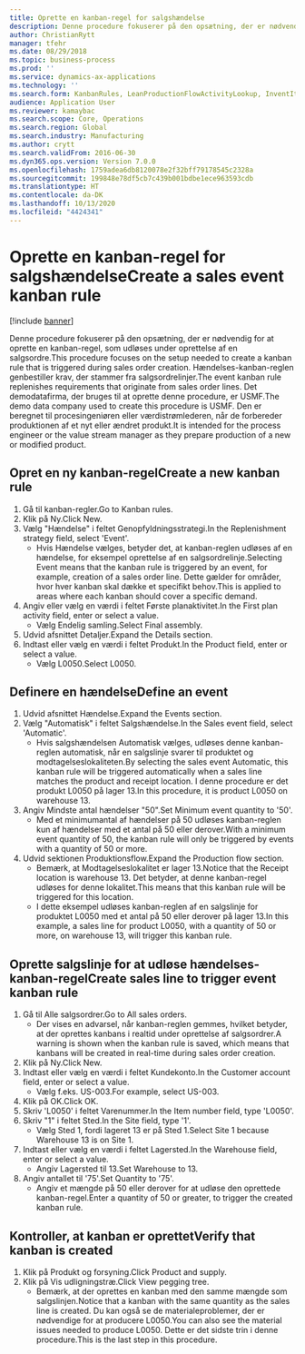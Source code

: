 ```yaml
---
title: Oprette en kanban-regel for salgshændelse
description: Denne procedure fokuserer på den opsætning, der er nødvendig for at oprette en kanban-regel, som udløses under oprettelse af en salgsordre.
author: ChristianRytt
manager: tfehr
ms.date: 08/29/2018
ms.topic: business-process
ms.prod: ''
ms.service: dynamics-ax-applications
ms.technology: ''
ms.search.form: KanbanRules, LeanProductionFlowActivityLookup, InventItemIdLookupSimple, SalesTableListPage, SalesCreateOrder, SalesTable, LeanPeggingTree
audience: Application User
ms.reviewer: kamaybac
ms.search.scope: Core, Operations
ms.search.region: Global
ms.search.industry: Manufacturing
ms.author: crytt
ms.search.validFrom: 2016-06-30
ms.dyn365.ops.version: Version 7.0.0
ms.openlocfilehash: 1759adea6db8120078e2f32bff79178545c2328a
ms.sourcegitcommit: 199848e78df5cb7c439b001bdbe1ece963593cdb
ms.translationtype: HT
ms.contentlocale: da-DK
ms.lasthandoff: 10/13/2020
ms.locfileid: "4424341"
---
```

# <a name="create-a-sales-event-kanban-rule"></a><span data-ttu-id="c6ba5-103">Oprette en kanban-regel for salgshændelse</span><span class="sxs-lookup"><span data-stu-id="c6ba5-103">Create a sales event kanban rule</span></span>

[!include [banner](../../includes/banner.md)]

<span data-ttu-id="c6ba5-104">Denne procedure fokuserer på den opsætning, der er nødvendig for at oprette en kanban-regel, som udløses under oprettelse af en salgsordre.</span><span class="sxs-lookup"><span data-stu-id="c6ba5-104">This procedure focuses on the setup needed to create a kanban rule that is triggered during sales order creation.</span></span> <span data-ttu-id="c6ba5-105">Hændelses-kanban-reglen genbestiller krav, der stammer fra salgsordrelinjer.</span><span class="sxs-lookup"><span data-stu-id="c6ba5-105">The event kanban rule replenishes requirements that originate from sales order lines.</span></span> <span data-ttu-id="c6ba5-106">Det demodatafirma, der bruges til at oprette denne procedure, er USMF.</span><span class="sxs-lookup"><span data-stu-id="c6ba5-106">The demo data company used to create this procedure is USMF.</span></span> <span data-ttu-id="c6ba5-107">Den er beregnet til procesingeniøren eller værdistrømlederen, når de forbereder produktionen af et nyt eller ændret produkt.</span><span class="sxs-lookup"><span data-stu-id="c6ba5-107">It is intended for the process engineer or the value stream manager as they prepare production of a new or modified product.</span></span>




## <a name="create-a-new-kanban-rule"></a><span data-ttu-id="c6ba5-108">Opret en ny kanban-regel</span><span class="sxs-lookup"><span data-stu-id="c6ba5-108">Create a new kanban rule</span></span>
1. <span data-ttu-id="c6ba5-109">Gå til kanban-regler.</span><span class="sxs-lookup"><span data-stu-id="c6ba5-109">Go to Kanban rules.</span></span>
2. <span data-ttu-id="c6ba5-110">Klik på Ny.</span><span class="sxs-lookup"><span data-stu-id="c6ba5-110">Click New.</span></span>
3. <span data-ttu-id="c6ba5-111">Vælg "Hændelse" i feltet Genopfyldningsstrategi.</span><span class="sxs-lookup"><span data-stu-id="c6ba5-111">In the Replenishment strategy field, select 'Event'.</span></span>
    * <span data-ttu-id="c6ba5-112">Hvis Hændelse vælges, betyder det, at kanban-reglen udløses af en hændelse, for eksempel oprettelse af en salgsordrelinje.</span><span class="sxs-lookup"><span data-stu-id="c6ba5-112">Selecting Event means that the kanban rule is triggered by an event, for example, creation of a sales order line.</span></span>   <span data-ttu-id="c6ba5-113">Dette gælder for områder, hvor hver kanban skal dække et specifikt behov.</span><span class="sxs-lookup"><span data-stu-id="c6ba5-113">This is applied to areas where each kanban should cover a specific demand.</span></span>  
4. <span data-ttu-id="c6ba5-114">Angiv eller vælg en værdi i feltet Første planaktivitet.</span><span class="sxs-lookup"><span data-stu-id="c6ba5-114">In the First plan activity field, enter or select a value.</span></span>
    * <span data-ttu-id="c6ba5-115">Vælg Endelig samling.</span><span class="sxs-lookup"><span data-stu-id="c6ba5-115">Select Final assembly.</span></span>  
5. <span data-ttu-id="c6ba5-116">Udvid afsnittet Detaljer.</span><span class="sxs-lookup"><span data-stu-id="c6ba5-116">Expand the Details section.</span></span>
6. <span data-ttu-id="c6ba5-117">Indtast eller vælg en værdi i feltet Produkt.</span><span class="sxs-lookup"><span data-stu-id="c6ba5-117">In the Product field, enter or select a value.</span></span>
    * <span data-ttu-id="c6ba5-118">Vælg L0050.</span><span class="sxs-lookup"><span data-stu-id="c6ba5-118">Select L0050.</span></span>  

## <a name="define-an-event"></a><span data-ttu-id="c6ba5-119">Definere en hændelse</span><span class="sxs-lookup"><span data-stu-id="c6ba5-119">Define an event</span></span>
1. <span data-ttu-id="c6ba5-120">Udvid afsnittet Hændelse.</span><span class="sxs-lookup"><span data-stu-id="c6ba5-120">Expand the Events section.</span></span>
2. <span data-ttu-id="c6ba5-121">Vælg "Automatisk" i feltet Salgshændelse.</span><span class="sxs-lookup"><span data-stu-id="c6ba5-121">In the Sales event field, select 'Automatic'.</span></span>
    * <span data-ttu-id="c6ba5-122">Hvis salgshændelsen Automatisk vælges, udløses denne kanban-reglen automatisk, når en salgslinje svarer til produktet og modtagelseslokaliteten.</span><span class="sxs-lookup"><span data-stu-id="c6ba5-122">By selecting the sales event Automatic, this kanban rule will be triggered automatically when a sales line matches the product and receipt location.</span></span> <span data-ttu-id="c6ba5-123">I denne procedure er det produkt L0050 på lager 13.</span><span class="sxs-lookup"><span data-stu-id="c6ba5-123">In this procedure, it is product L0050 on warehouse 13.</span></span>  
3. <span data-ttu-id="c6ba5-124">Angiv Mindste antal hændelser "50".</span><span class="sxs-lookup"><span data-stu-id="c6ba5-124">Set Minimum event quantity to '50'.</span></span>
    * <span data-ttu-id="c6ba5-125">Med et minimumantal af hændelser på 50 udløses kanban-reglen kun af hændelser med et antal på 50 eller derover.</span><span class="sxs-lookup"><span data-stu-id="c6ba5-125">With a minimum event quantity of 50, the kanban rule will only be triggered by events with a quantity of 50 or more.</span></span>  
4. <span data-ttu-id="c6ba5-126">Udvid sektionen Produktionsflow.</span><span class="sxs-lookup"><span data-stu-id="c6ba5-126">Expand the Production flow section.</span></span>
    * <span data-ttu-id="c6ba5-127">Bemærk, at Modtagelseslokalitet er lager 13.</span><span class="sxs-lookup"><span data-stu-id="c6ba5-127">Notice that the Receipt location is warehouse 13.</span></span> <span data-ttu-id="c6ba5-128">Det betyder, at denne kanban-regel udløses for denne lokalitet.</span><span class="sxs-lookup"><span data-stu-id="c6ba5-128">This means that this kanban rule will be triggered for this location.</span></span>  
    * <span data-ttu-id="c6ba5-129">I dette eksempel udløses kanban-reglen af en salgslinje for produktet L0050 med et antal på 50 eller derover på lager 13.</span><span class="sxs-lookup"><span data-stu-id="c6ba5-129">In this example, a sales line for product L0050, with a quantity of 50 or more, on warehouse 13, will trigger this kanban rule.</span></span>  

## <a name="create-sales-line-to-trigger-event-kanban-rule"></a><span data-ttu-id="c6ba5-130">Oprette salgslinje for at udløse hændelses-kanban-regel</span><span class="sxs-lookup"><span data-stu-id="c6ba5-130">Create sales line to trigger event kanban rule</span></span>
1. <span data-ttu-id="c6ba5-131">Gå til Alle salgsordrer.</span><span class="sxs-lookup"><span data-stu-id="c6ba5-131">Go to All sales orders.</span></span>
    * <span data-ttu-id="c6ba5-132">Der vises en advarsel, når kanban-reglen gemmes, hvilket betyder, at der oprettes kanbans i realtid under oprettelse af salgsordrer.</span><span class="sxs-lookup"><span data-stu-id="c6ba5-132">A warning is shown when the kanban rule is saved, which means that kanbans will be created in real-time during sales order creation.</span></span>  
2. <span data-ttu-id="c6ba5-133">Klik på Ny.</span><span class="sxs-lookup"><span data-stu-id="c6ba5-133">Click New.</span></span>
3. <span data-ttu-id="c6ba5-134">Indtast eller vælg en værdi i feltet Kundekonto.</span><span class="sxs-lookup"><span data-stu-id="c6ba5-134">In the Customer account field, enter or select a value.</span></span>
    * <span data-ttu-id="c6ba5-135">Vælg f.eks. US-003.</span><span class="sxs-lookup"><span data-stu-id="c6ba5-135">For example, select US-003.</span></span>  
4. <span data-ttu-id="c6ba5-136">Klik på OK.</span><span class="sxs-lookup"><span data-stu-id="c6ba5-136">Click OK.</span></span>
5. <span data-ttu-id="c6ba5-137">Skriv 'L0050' i feltet Varenummer.</span><span class="sxs-lookup"><span data-stu-id="c6ba5-137">In the Item number field, type 'L0050'.</span></span>
6. <span data-ttu-id="c6ba5-138">Skriv "1" i feltet Sted.</span><span class="sxs-lookup"><span data-stu-id="c6ba5-138">In the Site field, type '1'.</span></span>
    * <span data-ttu-id="c6ba5-139">Vælg Sted 1, fordi lageret 13 er på Sted 1.</span><span class="sxs-lookup"><span data-stu-id="c6ba5-139">Select Site 1 because Warehouse 13 is on Site 1.</span></span>  
7. <span data-ttu-id="c6ba5-140">Indtast eller vælg en værdi i feltet Lagersted.</span><span class="sxs-lookup"><span data-stu-id="c6ba5-140">In the Warehouse field, enter or select a value.</span></span>
    * <span data-ttu-id="c6ba5-141">Angiv Lagersted til 13.</span><span class="sxs-lookup"><span data-stu-id="c6ba5-141">Set Warehouse to 13.</span></span>  
8. <span data-ttu-id="c6ba5-142">Angiv antallet til '75'.</span><span class="sxs-lookup"><span data-stu-id="c6ba5-142">Set Quantity to '75'.</span></span>
    * <span data-ttu-id="c6ba5-143">Angiv et mængde på 50 eller derover for at udløse den oprettede kanban-regel.</span><span class="sxs-lookup"><span data-stu-id="c6ba5-143">Enter a quantity of 50 or greater, to trigger the created kanban rule.</span></span>  

## <a name="verify-that-kanban-is-created"></a><span data-ttu-id="c6ba5-144">Kontroller, at kanban er oprettet</span><span class="sxs-lookup"><span data-stu-id="c6ba5-144">Verify that kanban is created</span></span>
1. <span data-ttu-id="c6ba5-145">Klik på Produkt og forsyning.</span><span class="sxs-lookup"><span data-stu-id="c6ba5-145">Click Product and supply.</span></span>
2. <span data-ttu-id="c6ba5-146">Klik på Vis udligningstræ.</span><span class="sxs-lookup"><span data-stu-id="c6ba5-146">Click View pegging tree.</span></span>
    * <span data-ttu-id="c6ba5-147">Bemærk, at der oprettes en kanban med den samme mængde som salgslinjen.</span><span class="sxs-lookup"><span data-stu-id="c6ba5-147">Notice that a kanban with the same quantity as the sales line is created.</span></span> <span data-ttu-id="c6ba5-148">Du kan også se de materialeproblemer, der er nødvendige for at producere L0050.</span><span class="sxs-lookup"><span data-stu-id="c6ba5-148">You can also see the material issues needed to produce L0050.</span></span> <span data-ttu-id="c6ba5-149">Dette er det sidste trin i denne procedure.</span><span class="sxs-lookup"><span data-stu-id="c6ba5-149">This is the last step in this procedure.</span></span>  

